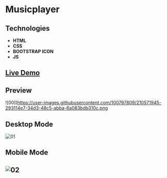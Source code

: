 # Musicplayer

## Technologies

- **HTML**
- **CSS**
- **BOOTSTRAP ICON**
- **JS**

## [Live Demo](https://rzvkoli.github.io/Musicplayer/)

## Preview
![00](https://user-images.githubusercontent.com/100797809/210571945-293114e7-34d3-48c5-abba-6a083bdb310c.png
## Desktop Mode
![01](https://user-images.githubusercontent.com/100797809/210571830-aa7878cd-391a-4da0-8431-dd5f25de31a0.png)
## Mobile Mode
![02](https://user-images.githubusercontent.com/100797809/210572068-1aa90f2f-02cd-4b20-9def-6e58b9cc701a.jpg)
---
